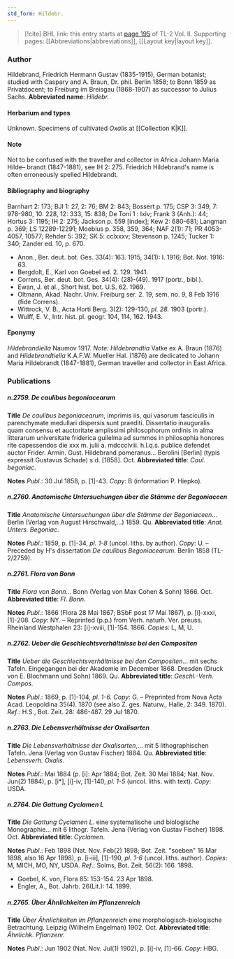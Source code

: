 ```yaml
---
std_form: Hildebr.
---
```


> [!cite] BHL link: this entry starts at [page 195](https://www.biodiversitylibrary.org/page/33068437) of TL-2 Vol. II.
> Supporting pages: [[Abbreviations|abbreviations]], [[Layout key|layout key]].

### Author

Hildebrand, Friedrich Hermann Gustav (1835-1915), German botanist; studied with Caspary and A. Braun, Dr. phil. Berlin 1858; to Bonn 1859 as Privatdocent; to Freiburg im Breisgau (1868-1907) as successor to Julius Sachs. 
**Abbreviated name**: *Hildebr.*

#### Herbarium and types

Unknown. Specimens of cultivated *Oxalis* at [[Collection K|K]].

#### Note

Not to be confused with the traveller and collector in Africa Johann Maria Hilde– brandt (1847-1881), see IH 2: 275. Friedrich Hildebrand's name is often erroneously spelled Hildebrandt.

#### Bibliography and biography

Barnhart 2: 173; BJI 1: 27, 2: 76; BM 2: 843; Bossert p. 175; CSP 3: 349, 7: 978-980, 10: 228, 12: 333, 15: 838; De Toni 1 : lxiv; Frank 3 (Anh.): 44; Hortus 3: 1195; IH 2: 275; Jackson p. 559 \[index\]; Kew 2: 680-681; Langman p. 369; LS 12289-12291; Moebius p. 358, 359, 364; NAF 2(1): 71; PR 4053-4057, 10577; Rehder 5: 392; SK 5: cclxxxv; Stevenson p. 1245; Tucker 1: 340; Zander ed. 10, p. 670.
- Anon., Ber. deut. bot. Ges. 33(4): 163. 1915, 34(1): I. 1916; Bot. Not. 1916: 63.
- Bergdolt, E., Karl von Goebel ed. 2. 129. 1941.
- Correns, Ber. deut. bot. Ges. 34(4): (28)-(49). 1917 (portr., bibl.).
- Ewan, J. et al., Short hist. bot. U.S. 62. 1969.
- Oltmann, Akad. Nachr. Univ. Freiburg ser. 2. 19, sem. no. 9, 8 Feb 1916 (fide Correns).
- Wittrock, V. B., Acta Horti Berg. 3(2): 129-130, *pl. 28.* 1903 (portr.).
- Wulff, E. V., Intr. hist. pl. geogr. 104, 114, 162. 1943.

#### Eponymy

*Hildebrandiella* Naumov 1917. *Note: Hildebrandtia* Vatke ex A. Braun (1876) and *Hildebrandtiella* K.A.F.W. Mueller Hal. (1876) are dedicated to Johann Maria Hildebrandt (1847-1881), German traveller and collector in East Africa.

### Publications

##### n.2759. De caulibus begoniacearum

**Title**
*De caulibus begoniacearum*, imprimis iis, qui vasorum fasciculis in parenchymate medullari dispersis sunt praediti. Dissertatio inauguralis quam consensu et auctoritate amplissimi philosophorum ordinis in alma litterarum universitate friderica guilelma ad summos in philosophia honores rite capessendos die xxx m. julii a. mdccclviii. h.l.q.s. publice defendet auctor Frider. Armin. Gust. Hildebrand pomeranus... Berolini \[Berlin\] (typis expressit Gustavus Schade) s.d. \[1858\]. Oct.
**Abbreviated title**: *Caul. begoniac.*

**Notes**
*Publ*.: 30 Jul 1858, p. \[1\]-43. *Copy*: B (information P. Hiepko).

##### n.2760. Anatomische Untersuchungen über die Stämme der Begoniaceen

**Title**
*Anatomische Untersuchungen über die Stämme der Begoniaceen*... Berlin (Verlag von August Hirschwald,...) 1859. Qu.
**Abbreviated title**: *Anat. Unters. Begoniac*.

**Notes**
*Publ*.: 1859, p. \[1\]-34, *pl. 1-8* (uncol. liths. by author). *Copy*: U. – Preceded by H's dissertation *De caulibus Begoniacearum*. Berlin 1858 (TL-2/2759).

##### n.2761. Flora von Bonn

**Title**
*Flora von Bonn*... Bonn (Verlag von Max Cohen & Sohn) 1866. Oct.
**Abbreviated title**: *Fl. Bonn*.

**Notes**
*Publ*.: 1866 (Flora 28 Mai 1867; BSbF post 17 Mai 1867), p. \[i\]-xxxi, \[1\]-208. *Copy*: NY. – Reprinted (p.p.) from Verh. naturh. Ver. preuss. Rheinland Westphalen 23: \[i\]-xviii, \[1\]-154. 1866. *Copies*: L, M, U.

##### n.2762. Ueber die Geschlechtsverhältnisse bei den Compositen

**Title**
*Ueber die Geschlechtsverhältnisse bei den Compositen*... mit sechs Tafeln. Eingegangen bei der Akademie im December 1868. Dresden (Druck von E. Blochmann und Sohn) 1869. Qu.
**Abbreviated title**: *Geschl.-Verh. Compos.*

**Notes**
*Publ*.: 1869, p. \[1\]-104, *pl. 1-6. Copy*: G. – Preprinted from Nova Acta Acad. Leopoldina 35(4). 1870 (see also Z. ges. Naturw., Halle, 2: 349. 1870).
*Ref*.: H.S., Bot. Zeit. 28: 486-487. 29 Jul 1870.

##### n.2763. Die Lebensverhältnisse der Oxalisarten

**Title**
*Die Lebensverhältnisse der Oxalisarten*,... mit 5 lithographischen Tafeln. Jena (Verlag von Gustav Fischer) 1884. Qu.
**Abbreviated title**: *Lebensverh. Oxalis.*

**Notes**
*Publ*.: Mai 1884 (p. \[i\]: Apr 1884; Bot. Zeit. 30 Mai 1884; Nat. Nov. Jun(2) 1884), p. \[i\*\], \[i\]-iv, \[1\]-140, *pl. 1-5* (uncol. liths. with text). *Copy*: USDA.

##### n.2764. Die Gattung Cyclamen L

**Title**
*Die Gattung Cyclamen L*. eine systematische und biologische Monographie... mit 6 lithogr. Tafeln. Jena (Verlag von Gustav Fischer) 1898. Oct.
**Abbreviated title**: *Cyclamen*.

**Notes**
*Publ*.: Feb 1898 (Nat. Nov. Feb(2) 1898; Bot. Zeit. "soeben" 16 Mar 1898, also 16 Apr 1898), p. \[i-iii\], \[1\]-190, *pl. 1-6* (uncol. liths. author). *Copies*: M, MICH, MO, NY, USDA.
*Ref*.: Solms, Bot. Zeit. 56(2): 166. 1898.
- Goebel, K. von, Flora 85: 153-154. 23 Apr 1898.
- Engler, A., Bot. Jahrb. 26(Lit.): 14. 1899.

##### n.2765. Über Ähnlichkeiten im Pflanzenreich

**Title**
*Über Ähnlichkeiten im Pflanzenreich* eine morphologisch-biologische Betrachtung. Leipzig (Wilhelm Engelman) 1902. Oct.
**Abbreviated title**: *Ähnlichk. Pflanzenr.*

**Notes**
*Publ*.: Jun 1902 (Nat. Nov. Jul(1) 1902), p. \[i\]-iv, \[1\]-66. *Copy*: HBG.


